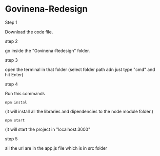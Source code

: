 # Govinena-Redesign

Step 1

Download the code file.

step 2

go inside the "Govinena-Redesign" folder.

step 3

open the terminal in that folder (select folder path adn just type "cmd" and hit Enter)

step 4

Run this commands
	
	npm instal 
(it will install all the libraries and dipendencies to the node module folder.)

	npm start
(it will start the project in "localhost:3000"


step 5

 all the url are in the app.js file which is in src folder

